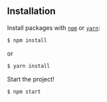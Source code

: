 ## Installation

Install packages with [`npm`](https://www.npmjs.com/) or [`yarn`](https://yarnpkg.com/en/):


```bash	
$ npm install 
```
or

```bash
$ yarn install
```

Start the project!
  
  ```bash
$ npm start
  ```
